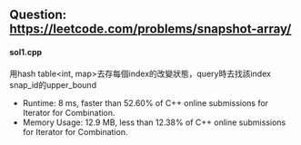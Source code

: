 ## Question: https://leetcode.com/problems/snapshot-array/

#### sol1.cpp
用hash table<int, map>去存每個index的改變狀態，query時去找該index snap_id的upper_bound
* Runtime: 8 ms, faster than 52.60% of C++ online submissions for Iterator for Combination.
* Memory Usage: 12.9 MB, less than 12.38% of C++ online submissions for Iterator for Combination.